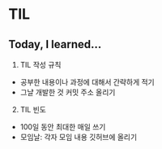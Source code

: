 # TIL
Today, I learned...
---
1. TIL 작성 규칙
* 공부한 내용이나 과정에 대해서 간략하게 적기
* 그냘 개발한 것 커밋 주소 올리기

2. TIL 빈도
* 100일 동안 최대한 매일 쓰기
* 모임날: 각자 모임 내용 깃허브에 올리기
